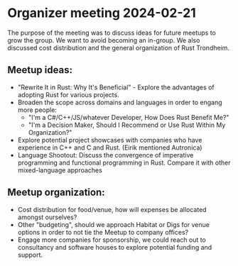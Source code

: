 # Organizer meeting 2024-02-21

The purpose of the meeting was to discuss ideas for future meetups to grow the group. We want to avoid becoming an in-group. We also discussed cost distribution and the general organization of Rust Trondheim.

## Meetup ideas:

- "Rewrite It in Rust: Why It's Beneficial" - Explore the advantages of adopting Rust for various projects.
- Broaden the scope across domains and languages in order to engang more people:
  - "I'm a C#/C++/JS/whatever Developer, How Does Rust Benefit Me?"
  - "I'm a Decision Maker, Should I Recommend or Use Rust Within My Organization?"
- Explore potential project showcases with companies who have experience in C++ and C and Rust. (Eirik mentioned Autronica)
- Language Shootout: Discuss the convergence of imperative programming and functional programming in Rust. Compare it with other mixed-language approaches

## Meetup organization:

- Cost distribution for food/venue, how will expenses be allocated amongst ourselves?
- Other "budgeting", should we approach Habitat or Digs for venue options in order to not tie the Meetup to company offices?
- Engage more companies for sponsorship, we could reach out to consultancy and software houses to explore potential funding and support.
